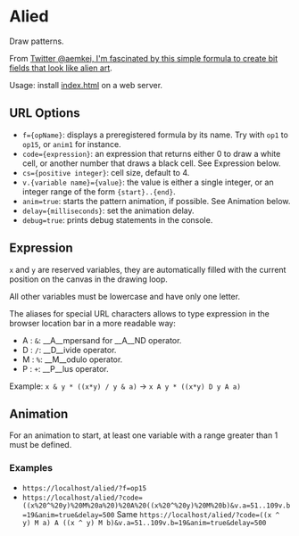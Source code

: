 Alied
=====

Draw patterns.

From [Twitter @aemkei, I'm fascinated by this simple formula to create bit fields that look like alien art](https://twitter.com/twitter.com/aemkei/status/1378106731386040322?s=19).

Usage: install [index.html](index.html) on a web server.

## URL Options ##

- `f={opName}`: displays a preregistered formula by its name. Try with `op1` to `op15`, or `anim1` for instance.
- `code={expression}`:  an expression that returns either 0 to draw a white cell, or another number that draws a black cell. See Expression below.
- `cs={positive integer}`: cell size, default to 4.
- `v.{variable name}={value}`: the value is either a single integer, or an integer range of the form `{start}..{end}`.
- `anim=true`: starts the pattern animation, if possible. See Animation below.
- `delay={milliseconds}`: set the animation delay.
- `debug=true`: prints debug statements in the console.

## Expression ##

`x` and `y` are reserved variables, they are automatically filled with the current position on the canvas in the drawing loop.

All other variables must be lowercase and have only one letter.

The aliases for special URL characters allows to type expression in the browser location bar in a more readable way:
- A : `&`: __A__mpersand for __A__ND operator.
- D : `/`: __D__ivide operator.
- M : `%`: __M__odulo operator.
- P : `+`: __P__lus operator.

Example: `x & y * ((x*y) / y & a)` → `x A y * ((x*y) D y A a)`

## Animation ##

For an animation to start, at least one variable with a range greater than 1 must be defined.

### Examples ###

- `https://localhost/alied/?f=op15`
-  `https://localhost/alied/?code=((x%20^%20y)%20M%20a%20)%20A%20((x%20^%20y)%20M%20b)&v.a=51..109v.b=19&anim=true&delay=500`
  Same `https://localhost/alied/?code=((x ^ y) M a) A ((x ^ y) M b)&v.a=51..109v.b=19&anim=true&delay=500`